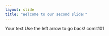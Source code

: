 ```yaml
---
layout: slide
title: "Welcome to our second slide!"
---
```

Your text
Use the left arrow to go back!
comit101

